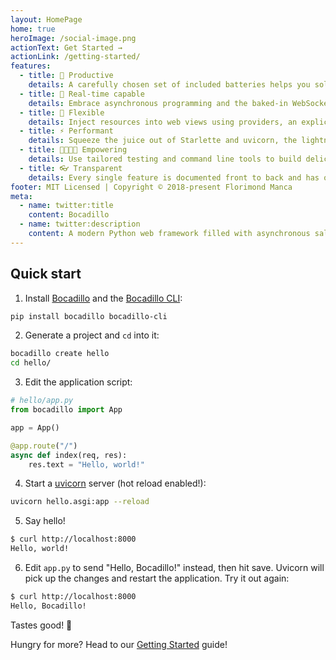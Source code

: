 ```yaml
---
layout: HomePage
home: true
heroImage: /social-image.png
actionText: Get Started →
actionLink: /getting-started/
features:
  - title: 🥪 Productive
    details: A carefully chosen set of included batteries helps you solve common and more advanced problems.
  - title: 🧞‍ Real-time capable
    details: Embrace asynchronous programming and the baked-in WebSocket and SSE support to build real-time, highly-concurrent systems.
  - title: 🍬 Flexible
    details: Inject resources into web views using providers, an explicit, modular and easy-to-use mechanism inspired by pytest fixtures.
  - title: ⚡️ Performant
    details: Squeeze the juice out of Starlette and uvicorn, the lightning-fast ASGI toolkit and web server.
  - title: 👨‍🍳👩‍🍳 Empowering
    details: Use tailored testing and command line tools to build delicious, high-quality applications.
  - title: 👓 Transparent
    details: Every single feature is documented front to back and has optimal editor support thanks to a 100% type-annotated code base.
footer: MIT Licensed | Copyright © 2018-present Florimond Manca
meta:
  - name: twitter:title
    content: Bocadillo
  - name: twitter:description
    content: A modern Python web framework filled with asynchronous salsa
---
```


## Quick start

1. Install [Bocadillo] and the [Bocadillo CLI]:

```bash
pip install bocadillo bocadillo-cli
```

[bocadillo]: https://github.com/bocadilloproject/bocadillo
[bocadillo cli]: https://github.com/bocadilloproject/bocadillo-cli

2. Generate a project and `cd` into it:

```bash
bocadillo create hello
cd hello/
```

3. Edit the application script:

```python
# hello/app.py
from bocadillo import App

app = App()

@app.route("/")
async def index(req, res):
    res.text = "Hello, world!"
```

4. Start a [uvicorn] server (hot reload enabled!):

[uvicorn]: https://www.uvicorn.org

```bash
uvicorn hello.asgi:app --reload
```

5. Say hello!

```bash
$ curl http://localhost:8000
Hello, world!
```

6. Edit `app.py` to send "Hello, Bocadillo!" instead, then hit save. Uvicorn will pick up the changes and restart the application. Try it out again:

```bash
$ curl http://localhost:8000
Hello, Bocadillo!
```

Tastes good! 🥪

Hungry for more? Head to our [Getting Started](./getting-started/README.md) guide!

